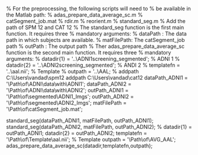 % For the preprocessing, the following scripts will need to
% be available in the Matlab path:
%   adas_prepare_data_average_sc.m
%   catSegment_job.mat
%   rdir.m
%   reorient.m
%   standard_seg.m
% Add the path of SPM 12 and CAT 12
% The standard_seg function is the first main function. It requires three
% mandatory arguments:
% dataPath   : The data path in which subjects are available.
% matFilePath: The catSegment_job path 
% outPath    : The output path
% Ther adas_prepare_data_average_sc function is the second main function. It requires three
% mandatory arguments:
% datadir{1} = '..\ADNI1screening_segmented'; % ADNI 1
% datadir{2} = '..\ADNI2screening_segmented'; % ANDI 2
% templatefn = '..\aal.nii'; % Template
% outpath    = '..\AAL;
%
addpath C:\Users\vandad\spm12
addpath C:\Users\vandad\cat12
dataPath_ADNI1      = '\Path\of\ADNI\data\with\ADNI1';
dataPath_ADNI2      = '\Path\of\ADNI\data\with\ADNI2';
outPath_ADNI1       = '\Path\of\segmented\ADNI1_Imgs';
outPath_ADNI2       = '\Path\of\segmented\ADNI2_Imgs';
matFilePath         = '\Path\of\catSegment_job.mat';

standard_seg(dataPath_ADNI1, matFilePath, outPath_ADNI1);
standard_seg(dataPath_ADNI2, matFilePath, outPath_ADNI2);
%
datadir{1} = outPath_ADNI1;
datadir{2} = outPath_ADNI2;
templatefn = '\Path\of\Template\aal.nii'; % Template
outpath    = '\Path\of\AVG_AAL';
adas_prepare_data_average_sc(datadir,templatefn,outpath);
